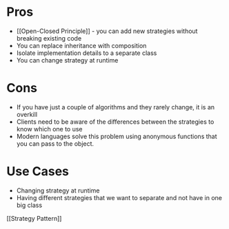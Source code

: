 # Pros
- [[Open-Closed Principle]] - you can add new strategies without breaking existing code
- You can replace inheritance with composition
- Isolate implementation details to a separate class
- You can change strategy at runtime

# Cons
- If you have just a couple of algorithms and they rarely change, it is an overkill
- Clients need to be aware of the differences between the strategies to know which one to use
- Modern languages solve this problem using anonymous functions that you can pass to the object.

# Use Cases
- Changing strategy at runtime
- Having different strategies that we want to separate and not have in one big class

[[Strategy Pattern]]